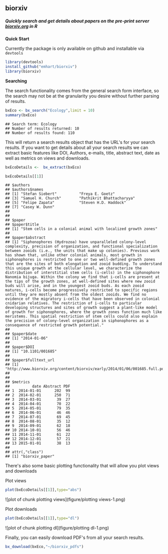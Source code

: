 ## biorxiv

##### *Quickly search and get details about papers on the pre-print server [biorxiv.org](http://www.biorxiv.org) in R*

**Quick Start**

Currently the package is only available on github and installable via `devtools`

```r
library(devtools)
install_github("emhart/biorxiv")
library(biorxiv)
```

**Searching**

The search functionality comes from the general search form interface, so the search may not be at the granularity you desire without further parsing of results.


```r
bxEco <- bx_search("Ecology",limit = 10)
summary(bxEco)
```

```
## Search term: Ecology 
## Number of results returned: 10 
## Number of results found: 110
```

This will return a search results object that has the URL's for your search results.  If you want to get details about all your search results we can extract basic features like DOI, Authors, e-mails, title, abstract text, date as well as metrics on views and downloads.


```r
bxEcoDetails <-  bx_extract(bxEco)

bxEcoDetails[[1]]
```

```
## $authors
## $authors$names
## [1] "Stefan Siebert"          "Freya E. Goetz"         
## [3] "Samuel H. Church"        "Pathikrit Bhattacharyya"
## [5] "Felipe Zapata"           "Steven H.D. Haddock"    
## [7] "Casey W. Dunn"          
## 
## 
## $paper
## $paper$title
## [1] "Stem cells in a colonial animal with localized growth zones"
## 
## $paper$abstract
## [1] "Siphonophores (Hydrozoa) have unparalleled colony-level complexity, precision of organization, and functional specialization between zooids (i.e., the units that make up colonies). Previous work has shown that, unlike other colonial animals, most growth in siphonophores is restricted to one or two well-defined growth zones that are the sites of both elongation and zooid budding. To understand this unique growth at the cellular level, we characterize the distribution of interstitial stem cells (i-cells) in the siphonophore Nanomia bijuga. Within the colony we find that i-cells are present at the tips of the growth zones, at well-defined sites where new zooid buds will arise, and in the youngest zooid buds. As each zooid matures, i-cells become progressively restricted to specific regions until they are mostly absent from the oldest zooids. We find no evidence of the migratory i-cells that have been observed in colonial cnidarian relatives. The restriction of i-cells to particular developing structures and sites of growth suggest a plant-like model of growth for siphonophores, where the growth zones function much like meristems. This spatial restriction of stem cells could also explain the precision of colony-level organization in siphonophores as a consequence of restricted growth potential."
## 
## $paper$date
## [1] "2014-01-06"
## 
## $paper$DOI
## [1] "10.1101/001685"
## 
## $paper$fulltext_url
## [1] "http://www.biorxiv.org/content/biorxiv/early/2014/01/06/001685.full.pdf"
## 
## 
## $metrics
##          date Abstract PDF
## 1  2014-01-01      202  99
## 2  2014-02-01      250  71
## 3  2014-03-01       39  27
## 4  2014-04-01       70  22
## 5  2014-05-01       79  35
## 6  2014-06-01       46  46
## 7  2014-07-01       69  45
## 8  2014-08-01       35  12
## 9  2014-09-01       62  18
## 10 2014-10-01       56  46
## 11 2014-11-01       61  22
## 12 2014-12-01       57  21
## 13 2015-01-01       38  13
## 
## attr(,"class")
## [1] "biorxiv_paper"
```

There's also some basic plotting functionality that will allow you plot views and downloads

Plot views

```r
plot(bxEcoDetails[[1]],type="abs")
```

![plot of chunk plotting views](figure/plotting views-1.png) 

Plot downloads

```r
plot(bxEcoDetails[[1]],type="dl")
```

![plot of chunk plotting dl](figure/plotting dl-1.png) 

Finally, you can easily download PDF's from all your search results.


```r
bx_download(bxEco,"~/biorxiv_pdfs")
```


